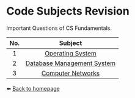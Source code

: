 # Code Subjects Revision

Important Questions of CS Fundamentals.

| No. |                 Subject                 |
| :-: | :-------------------------------------: |
|  1  |       [Operating System](./OS.md)       |
|  2  | [Database Management System](./DBMS.md) |
|  3  |      [Computer Networks](./CN.md)       |

⬅️ [Back to homepage](/README.md)
